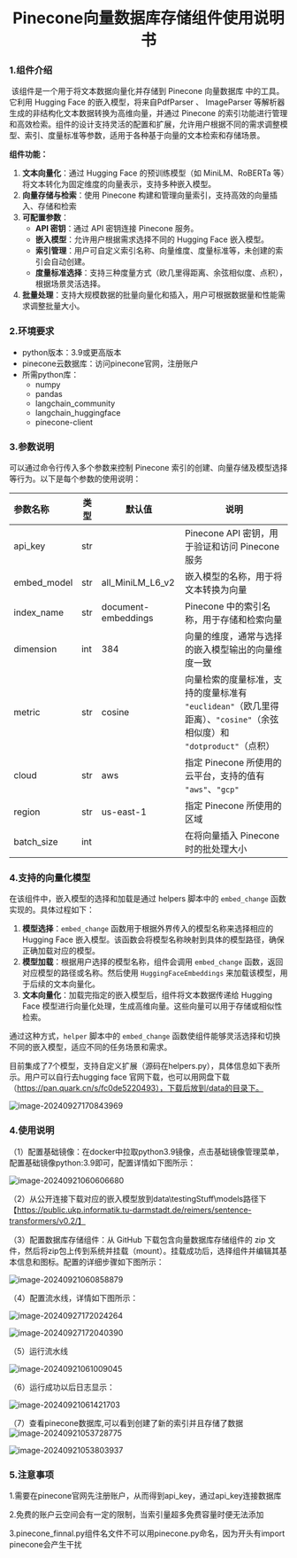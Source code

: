 # <center>Pinecone向量数据库存储组件使用说明书



### 1.组件介绍

​		该组件是一个用于将文本数据向量化并存储到 Pinecone 向量数据库 中的工具。它利用 Hugging Face 的嵌入模型，将来自PdfParser 、 ImageParser 等解析器⽣成的非结构化文本数据转换为高维向量，并通过 Pinecone 的索引功能进行管理和高效检索。组件的设计支持灵活的配置和扩展，允许用户根据不同的需求调整模型、索引、度量标准等参数，适用于各种基于向量的文本检索和存储场景。

**组件功能：**

1. **文本向量化**：通过 Hugging Face 的预训练模型（如 MiniLM、RoBERTa 等）将文本转化为固定维度的向量表示，支持多种嵌入模型。
2. **向量存储与检索**：使用 Pinecone 构建和管理向量索引，支持高效的向量插入、存储和检索
3. **可配置参数**：
   - **API 密钥**：通过 API 密钥连接 Pinecone 服务。
   - **嵌入模型**：允许用户根据需求选择不同的 Hugging Face 嵌入模型。
   - **索引管理**：用户可自定义索引名称、向量维度、度量标准等，未创建的索引会自动创建。
   - **度量标准选择**：支持三种度量方式（欧几里得距离、余弦相似度、点积），根据场景灵活选择。
4. **批量处理**：支持大规模数据的批量向量化和插入，用户可根据数据量和性能需求调整批量大小。

### 2.环境要求

- python版本：3.9或更高版本
- pinecone云数据库：访问pinecone官网，注册账户
- 所需python库：
  - numpy
  - pandas
  - langchain_community
  - langchain_huggingface
  - pinecone-client

### 3.参数说明

可以通过命令行传入多个参数来控制 Pinecone 索引的创建、向量存储及模型选择等行为。以下是每个参数的使用说明：

| 参数名称    | 类型 | 默认值              | 说明                                                         |
| :---------- | ---- | ------------------- | ------------------------------------------------------------ |
| api_key     | str  |                     | Pinecone API 密钥，用于验证和访问 Pinecone 服务              |
| embed_model | str  | all_MiniLM_L6_v2    | 嵌入模型的名称，用于将文本转换为向量                         |
| index_name  | str  | document-embeddings | Pinecone 中的索引名称，用于存储和检索向量                    |
| dimension   | int  | 384                 | 向量的维度，通常与选择的嵌入模型输出的向量维度一致           |
| metric      | str  | cosine              | 向量检索的度量标准，支持的度量标准有 `"euclidean"`（欧几里得距离）、`"cosine"`（余弦相似度）和 `"dotproduct"`（点积） |
| cloud       | str  | aws                 | 指定 Pinecone 所使用的云平台，支持的值有 `"aws"`、`"gcp"`    |
| region      | str  | us-east-1           | 指定 Pinecone 所使用的区域                                   |
| batch_size  | int  |                     | 在将向量插入 Pinecone 时的批处理大小                         |



### 4.支持的向量化模型

在该组件中，嵌入模型的选择和加载是通过 helpers 脚本中的 `embed_change` 函数实现的。具体过程如下：

1. **模型选择**：`embed_change` 函数用于根据外界传入的模型名称来选择相应的 Hugging Face 嵌入模型。该函数会将模型名称映射到具体的模型路径，确保正确加载对应的模型。
2. **模型加载**：根据用户选择的模型名称，组件会调用 `embed_change` 函数，返回对应模型的路径或名称。然后使用 `HuggingFaceEmbeddings` 来加载该模型，用于后续的文本向量化。
3. **文本向量化**：加载完指定的嵌入模型后，组件将文本数据传递给 Hugging Face 模型进行向量化处理，生成高维向量。这些向量可以用于存储或相似性检索。

通过这种方式，`helper` 脚本中的 `embed_change` 函数使组件能够灵活选择和切换不同的嵌入模型，适应不同的任务场景和需求。

​		目前集成了7个模型，支持自定义扩展（源码在helpers.py），具体信息如下表所示。用户可以自行去hugging face 官网下载，也可以用网盘下载（https://pan.quark.cn/s/fc0de5220493），下载后放到/data的目录下。

![image-20240927170843969](./pictures/image-20240927170843969.png)

### 4.使用说明

（1）配置基础镜像：在docker中拉取python3.9镜像，点击基础镜像管理菜单，配置基础镜像python:3.9即可，配置详情如下图所示：

![image-20240921060606680](./pictures/image-20240921060606680.png)

（2）从公开连接下载对应的嵌入模型放到data\testingStuff\models路径下【https://public.ukp.informatik.tu-darmstadt.de/reimers/sentence-transformers/v0.2/】

（3）配置数据库存储组件：从 GitHub 下载包含向量数据库存储组件的 zip ⽂件，然后将zip包上传到系统并挂载（mount）。挂载成功后，选择组件并编辑其基本信息和图标。配置的详细步骤如下图所示：

![image-20240921060858879](./pictures/image-20240921060858879.png)

（4）配置流水线，详情如下图所示：

![image-20240927172024264](./pictures/image-20240927172024264.png)

![image-20240927172040390](./pictures/image-20240927172040390.png)

（5）运行流水线

![image-20240921061009045](./pictures/image-20240921061009045.png)

（6）运行成功以后日志显示：

![image-20240921061421703](./pictures/image-20240921061421703.png)

（7）查看pinecone数据库,可以看到创建了新的索引并且存储了数据
![image-20240921053728775](./pictures/image-20240921053728775.png)

![image-20240921053803937](./pictures/image-20240921053803937.png)

### 5.注意事项

1.需要在pinecone官网先注册账户，从而得到api_key，通过api_key连接数据库

2.免费的账户云空间会有一定的限制，当索引量超多免费容量时便无法添加

3.pinecone_finnal.py组件名文件不可以用pinecone.py命名，因为开头有import pinecone会产生干扰